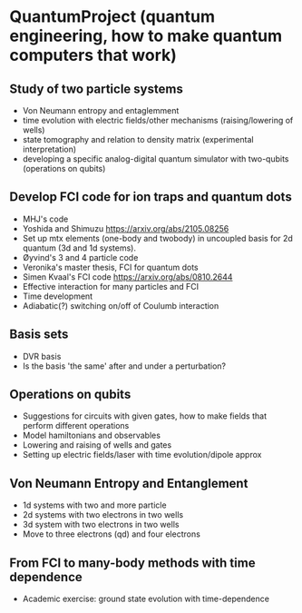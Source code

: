 # QuantumProject (quantum engineering, how to make quantum computers that work)

## Study of two particle systems
   - Von Neumann entropy and entaglemment
   - time evolution with electric fields/other mechanisms (raising/lowering of wells)
   - state tomography and relation to density matrix (experimental interpretation) 
   - developing a specific analog-digital quantum simulator with two-qubits (operations on qubits)
## Develop FCI code for ion traps and quantum dots
   - MHJ's code
   - Yoshida and Shimuzu https://arxiv.org/abs/2105.08256
   - Set up mtx elements (one-body and twobody) in uncoupled basis for 2d quantum (3d and 1d systems). 
   - Øyvind's 3 and 4 particle code
   - Veronika's master thesis, FCI for quantum dots
   - Simen Kvaal's FCI code https://arxiv.org/abs/0810.2644
   - Effective interaction for many particles and FCI
   - Time development
   - Adiabatic(?) switching on/off of Coulumb interaction
## Basis sets
   - DVR basis
   - Is the basis 'the same' after and under a perturbation?

## Operations on qubits
   - Suggestions for circuits with given gates, how to make fields that perform different operations
   - Model hamiltonians and observables
   - Lowering and raising of wells and gates
   - Setting up electric fields/laser with time evolution/dipole approx
## Von Neumann Entropy and Entanglement
   - 1d systems with two and more particle
   - 2d systems with two electrons in two wells
   - 3d system with two electrons in two wells
   - Move to three electrons (qd) and four electrons
## From FCI to many-body methods with time dependence
   - Academic exercise: ground state evolution with time-dependence

